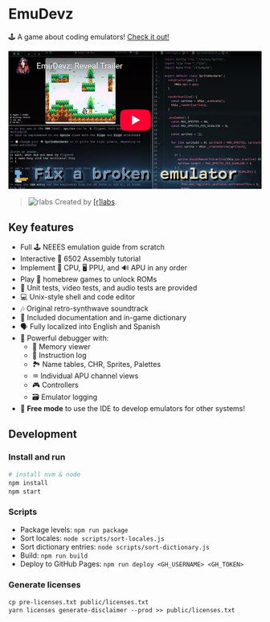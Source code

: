 # EmuDevz

🕹️ A game about coding emulators! [Check it out!](https://afska.github.io/emudevz)

[![EmuDevz: Reveal Trailer](docs/thumbnail.png)](https://www.youtube.com/watch?v=sBhFulSp4KQ)

> <img alt="rlabs" width="16" height="16" src="https://user-images.githubusercontent.com/1631752/116227197-400d2380-a72a-11eb-9e7b-389aae76f13e.png" /> Created by [[r]labs](https://r-labs.io).

## Key features

- Full 🕹️ NEEES emulation guide from scratch
- Interactive 🔨 6502 Assembly tutorial
- Implement 🧠 CPU, 🖥️ PPU, and 🔊 APU in any order
- Play 👾 homebrew games to unlock ROMs
- 🧪 Unit tests, video tests, and audio tests are provided
- 💻 Unix-style shell and code editor
- 🎶 Original retro-synthwave soundtrack
- 📃 Included documentation and in-game dictionary
- 🗣️ Fully localized into English and Spanish
- 🐞 Powerful debugger with:
  * 🐏 Memory viewer
  * 🔢 Instruction log
  * 🏞️ Name tables, CHR, Sprites, Palettes
  * ♒ Individual APU channel views
  * 🎮 Controllers
  * 🗃️ Emulator logging
- 🔭 **Free mode** to use the IDE to develop emulators for other systems!

## Development

### Install and run

```bash
# install nvm & node
npm install
npm start
```

### Scripts

- Package levels:
  `npm run package`
- Sort locales:
  `node scripts/sort-locales.js`
- Sort dictionary entries:
  `node scripts/sort-dictionary.js`
- Build:
  `npm run build`
- Deploy to GitHub Pages:
  `npm run deploy <GH_USERNAME> <GH_TOKEN>`

### Generate licenses

```
cp pre-licenses.txt public/licenses.txt
yarn licenses generate-disclaimer --prod >> public/licenses.txt
```
